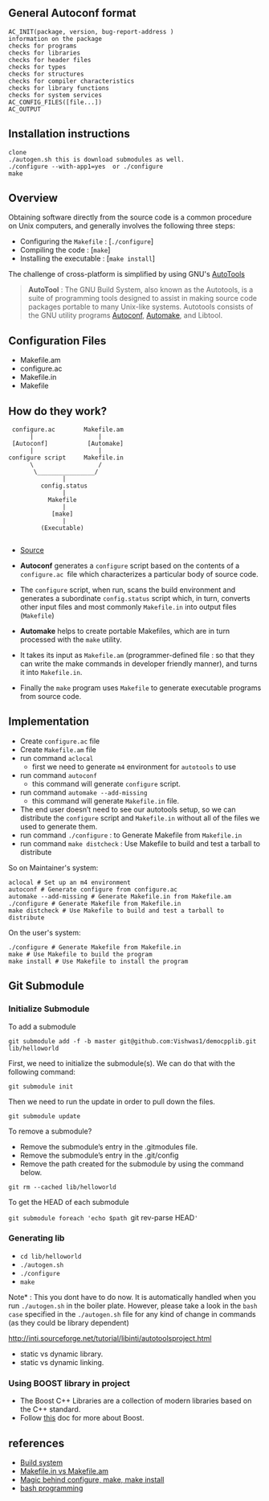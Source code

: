 ## General Autoconf format

```
AC_INIT(package, version, bug-report-address )
information on the package
checks for programs
checks for libraries
checks for header files
checks for types
checks for structures
checks for compiler characteristics
checks for library functions
checks for system services
AC_CONFIG_FILES([file...])
AC_OUTPUT
```

## Installation instructions

```
clone 
./autogen.sh this is download submodules as well.
./configure --with-app1=yes  or ./configure
make

```

## Overview

Obtaining software directly from the source code is a common procedure on Unix computers, and generally involves the following three steps:

- Configuring the `Makefile` : [`./configure`]
- Compiling the code : [`make`]  
- Installing the executable : [`make install`]

The challenge of cross-platform is simplified by using GNU's [AutoTools](https://en.wikipedia.org/wiki/GNU_Build_System)

> **AutoTool** : The GNU Build System, also known as the Autotools, is a suite of programming tools designed to assist in making source code packages portable to many Unix-like systems. Autotools consists of the GNU utility programs [Autoconf](https://en.wikipedia.org/wiki/Autoconf), [Automake](https://en.wikipedia.org/wiki/Automake), and Libtool.

## Configuration Files

- Makefile.am
- configure.ac
- Makefile.in 
- Makefile

## How do they work?

```
 configure.ac        Makefile.am
      |                  |
 [Autoconf]           [Automake]   
      |                  |
configure script     Makefile.in
      \                  /
       \________________/
               |
         config.status
               |
           Makefile
               |
            [make]
               |
         (Executable)
       
```
- [Source](https://en.wikipedia.org/wiki/GNU_Build_System#/media/File:Autoconf-automake-process.svg)

- **Autoconf** generates a `configure` script based on the contents of a `configure.ac `file which characterizes a particular body of source code. 
- The `configure` script, when run, scans the build environment and generates a subordinate `config.status` script which, in turn, converts other input files and most commonly `Makefile.in` into output files (`Makefile`)
- **Automake** helps to create portable Makefiles, which are in turn processed with the `make` utility.
- It takes its input as `Makefile.am` (programmer-defined file : so that they can write the make commands in developer friendly manner), and turns it into `Makefile.in`.
-  Finally the `make` program uses `Makefile` to generate executable programs from source code.

## Implementation

- Create `configure.ac` file
- Create `Makefile.am` file
- run command `aclocal`
    -  first we need to generate `m4` environment for `autotools` to use
- run command `autoconf`
    -  this command will generate `configure` script.
- run command `automake --add-missing`
    -  this command will generate `Makefile.in` file.
- The end user doesn’t need to see our autotools setup, so we can distribute the `configure` script and `Makefile.in` without all of the files we used to generate them.
- run command `./configure` : to Generate Makefile from `Makefile.in`
- run command `make distcheck` : Use Makefile to build and test a tarball to distribute

So on Maintainer's system:

```
aclocal # Set up an m4 environment
autoconf # Generate configure from configure.ac
automake --add-missing # Generate Makefile.in from Makefile.am
./configure # Generate Makefile from Makefile.in
make distcheck # Use Makefile to build and test a tarball to distribute
```

On the user's system:

```
./configure # Generate Makefile from Makefile.in
make # Use Makefile to build the program
make install # Use Makefile to install the program

```

## Git Submodule 

### Initialize Submodule

To add a submodule 

`git submodule add -f -b master git@github.com:Vishwas1/democpplib.git lib/helloworld`

First, we need to initialize the submodule(s). We can do that with the following command:

`git submodule init`

Then we need to run the update in order to pull down the files.

`git submodule update`

To remove a submodule?

- Remove the submodule’s entry in the .gitmodules file.
- Remove the submodule’s entry in the .git/config
- Remove the path created for the submodule by using the command below.

`git rm --cached lib/helloworld`

To get the HEAD of each submodule

`git submodule foreach 'echo $path `git rev-parse HEAD`'`

### Generating lib

- `cd lib/helloworld`
- `./autogen.sh`
- `./configure`
- `make`

Note* : This you dont have to do now. It is automatically handled when you run `./autogen.sh` in the boiler plate. However, please take a look in the `bash case` specified in the `./autogen.sh` file for any kind of change in commands (as they could be library dependent)


http://inti.sourceforge.net/tutorial/libinti/autotoolsproject.html

 - static vs dynamic library.
 - static vs dynamic linking.


### Using BOOST library in project

- The Boost C++ Libraries are a collection of modern libraries based on the C++ standard.
- Follow [this](https://github.com/Vishwas1/cppBoilerplate/blob/boiler/adding%20boost%20library.md) doc for more about Boost.

## references

- [Build system](https://en.wikipedia.org/wiki/GNU_Build_System)
- [Makefile.in vs Makefile.am](https://stackoverflow.com/questions/2531827/what-are-makefile-am-and-makefile-in)
- [Magic behind configure, make, make install](https://robots.thoughtbot.com/the-magic-behind-configure-make-make-install)
- [bash programming](http://tldp.org/HOWTO/Bash-Prog-Intro-HOWTO.html)











